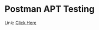 
# Postman APT Testing
Link: [Click Here](https://warped-rocket-262187.postman.co/workspace/New-Team-Workspace~17fa8346-d035-4753-976f-8a16e2adb7e2/collection/41515979-6ae238dc-ccf8-40d9-9979-7e4831cb12f3?action=share&creator=41515979)

